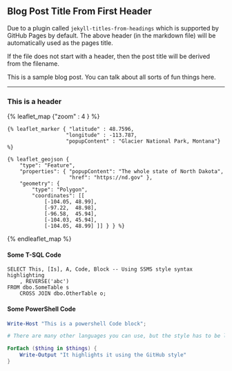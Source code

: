 ## Blog Post Title From First Header

Due to a plugin called `jekyll-titles-from-headings` which is supported by GitHub Pages by default. The above header (in the markdown file) will be automatically used as the pages title.

If the file does not start with a header, then the post title will be derived from the filename.

This is a sample blog post. You can talk about all sorts of fun things here.

---

### This is a header
{% leaflet_map {"zoom" : 4 } %}

    {% leaflet_marker { "latitude" : 48.7596,
                       "longitude" : -113.787,
                       "popupContent" : "Glacier National Park, Montana"} %}

    {% leaflet_geojson {
        "type": "Feature",
        "properties": { "popupContent": "The whole state of North Dakota",
                        "href": "https://nd.gov" },
        "geometry": {
            "type": "Polygon",
            "coordinates": [[
                [-104.05, 48.99],
                [-97.22,  48.98],
                [-96.58,  45.94],
                [-104.03, 45.94],
                [-104.05, 48.99] ]] } } %}

{% endleaflet_map %}


#### Some T-SQL Code

```tsql
SELECT This, [Is], A, Code, Block -- Using SSMS style syntax highlighting
    , REVERSE('abc')
FROM dbo.SomeTable s
    CROSS JOIN dbo.OtherTable o;
```

#### Some PowerShell Code

```powershell
Write-Host "This is a powershell Code block";

# There are many other languages you can use, but the style has to be loaded first

ForEach ($thing in $things) {
    Write-Output "It highlights it using the GitHub style"
}
```
